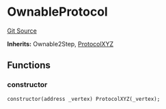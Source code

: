 # OwnableProtocol
[Git Source](https://github.com/llama-community/vertex-v1/blob/03d08e6c7301e4733b286ff6b820e92b844b5f79/src/mock/OwnableProtocol.sol)

**Inherits:**
Ownable2Step, [ProtocolXYZ](/src/mock/ProtocolXYZ.sol/contract.ProtocolXYZ.md)


## Functions
### constructor


```solidity
constructor(address _vertex) ProtocolXYZ(_vertex);
```

